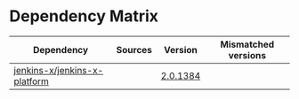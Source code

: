 # Dependency Matrix

Dependency | Sources | Version | Mismatched versions
---------- | ------- | ------- | -------------------
[jenkins-x/jenkins-x-platform](https://github.com/jenkins-x/jenkins-x-platform) |  | [2.0.1384](https://github.com/jenkins-x/jenkins-x-platform/releases/tag/v2.0.1384) | 
